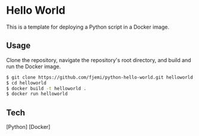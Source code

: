 # Hello World
This is a template for deploying a Python script in a Docker image.

## Usage
Clone the repository, navigate the repository's root directory, and build and 
run the Docker image.
```sh
$ git clone https://github.com/fjemi/python-hello-world.git helloworld
$ cd helloworld
$ docker build -t helloworld .
$ docker run helloworld
```
## Tech
 [Python]
 [Docker]
